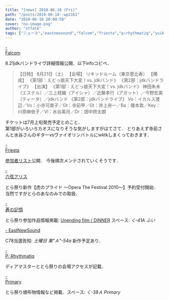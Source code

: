 ```yaml
---
title: "[news] 2010.06.18 (Fri)"
path: "/posts/2010-06-18--wp2161"
date: "2010-06-18 20:08:58"
cover: "no-image.png"
author: "stfate"
tags: ["ニュース","eastnewsound","falcom","friesta","p∴rhythmatiq","yuiko","六弦アリス","癒月"]
---
```


<style type="text/css">
<!--
p {white-space: pre-wrap};
-->
</style>

<a  href="http://www.falcom.com/info/index.html#jdk" target="_blank">- Falcom</a>
<div >8.21jdkバンドライヴ詳細情報公開．以下infoコピペ．
<blockquote>【日時】
8月21日（土）
【会場】
リキッドルーム（東京恵比寿）
【構成】
《第1部：えどっ娘天下大変！vs. jdkバンド》
《第2部：jdkバンドライブ》
【出演】
《第1部：えどっ娘天下大変！vs. jdkバンド》
神田朱未（エステル）／三上枝織（アイシャ）／近藤孝行（アガット）／今野宏美（ティータ）／jdkバンド 
《第2部：jdkバンドライブ》
Vo：イカルス渡辺／Vo：小寺可南子／Gt：寺前甲／Gt：井上央一／Ba：榎本敦／Key：川原麻依子／Vl：水谷美月／Dr：畑中誇太朗</blockquote>
チケットは7月上旬発売予定とのこと．
<div >第1部がいろいろカオスになりそうな気がしますがはてさて．
とりあえず寺前さんと水谷さんのギターvsヴァイオリンバトルにwktkしまくっておきます．</div></div>

<a  href="http://friesta.crowsclaw.info/" target="_blank">- Friesta</a>
<div ><a href="http://friesta.crowsclaw.info/member.html" target="_blank">参加者リスト</a>公開．
今後順次メンテされていくそうです．</div>

<a  href="http://www.rokugen.net/" target="_blank">- 六弦アリス</a>
<div >とら祭り新作【虎のプライド ～Opera The Festival 2010～】予約受付開始．
<div >当然ですがとらのあなのみでの取扱．</div></div>

<a  href="http://aonokioku.sakura.ne.jp/" target="_blank">- 蒼の記憶</a>
<div >とら祭り参加作品情報掲載: <a href="http://anniversary-records.com/dinner.html">Unending film / DINNER</a>
スペース: <em>く-41A ふい</em></div>

<a  href="http://e-ns.net/" target="_blank">- EastNewSound</a>
<div >C78当選告知: <em>土曜日 東"Ａ"-54a</em>
新作予定あり．</div>

<a  href="http://prq.blog44.fc2.com/" target="_blank">- P∴Rhythmatiq</a>
<div >ディアマスターととら祭りの会場アクセスが記載．</div>

<a  href="http://primary-yuiko.com/" target="_blank">- Primary</a>
<div >とら祭り頒布物情報など掲載．スペース: <em>く-38Ａ Primary</em></div>